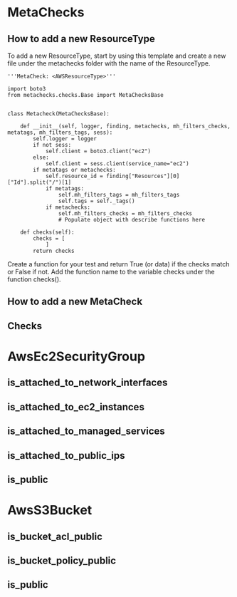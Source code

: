 # MetaChecks

## How to add a new ResourceType

To add a new ResourceType, start by using this template and create a new file under the metachecks folder with the name of the ResourceType.

```
'''MetaCheck: <AWSResourceType>'''

import boto3
from metachecks.checks.Base import MetaChecksBase


class Metacheck(MetaChecksBase):

    def __init__(self, logger, finding, metachecks, mh_filters_checks, metatags, mh_filters_tags, sess):
        self.logger = logger
        if not sess:
            self.client = boto3.client("ec2")
        else:
            self.client = sess.client(service_name="ec2")
        if metatags or metachecks:
            self.resource_id = finding["Resources"][0]["Id"].split("/")[1]
            if metatags:
                self.mh_filters_tags = mh_filters_tags
                self.tags = self._tags()
            if metachecks:
                self.mh_filters_checks = mh_filters_checks
                # Populate object with describe functions here
            
    def checks(self):
        checks = [
            ]
        return checks
```

Create a function for your test and return True (or data) if the checks match or False if not. 
Add the function name to the variable checks under the function checks().


## How to add a new MetaCheck




## Checks

# AwsEc2SecurityGroup

## is_attached_to_network_interfaces

## is_attached_to_ec2_instances

## is_attached_to_managed_services

## is_attached_to_public_ips

## is_public

# AwsS3Bucket

## is_bucket_acl_public

## is_bucket_policy_public

## is_public